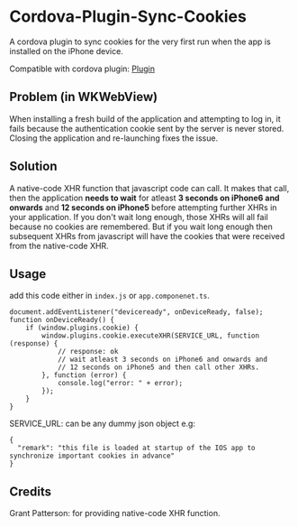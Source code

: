 # Cordova-Plugin-Sync-Cookies
A cordova plugin to sync cookies for the very first run when the app is installed on the iPhone device.

Compatible with cordova plugin: [Plugin](https://github.com/apache/cordova-plugin-wkwebview-engine)

## Problem (in WKWebView)
When installing a fresh build of the application and attempting to log in, it fails because the authentication cookie sent by the server is never stored. Closing the application and re-launching fixes the issue.

## Solution
A native-code XHR function that javascript code can call. It makes that call, then the application **needs to wait** for atleast **3 seconds on iPhone6 and onwards** and **12 seconds on iPhone5** before attempting further XHRs in your application. If you don't wait long enough, those XHRs will all fail because no cookies are remembered. But if you wait long enough then subsequent XHRs from javascript will have the cookies that were received from the native-code XHR.

## Usage
add this code either in `index.js` or `app.componenet.ts`.

```
document.addEventListener("deviceready", onDeviceReady, false);
function onDeviceReady() {
	if (window.plugins.cookie) {
		window.plugins.cookie.executeXHR(SERVICE_URL, function (response) {
			// response: ok
			// wait atleast 3 seconds on iPhone6 and onwards and
			// 12 seconds on iPhone5 and then call other XHRs.
		}, function (error) {
			console.log("error: " + error);
		});
	}
}
```

SERVICE_URL: can be any dummy json object e.g:
```
{
  "remark": "this file is loaded at startup of the IOS app to synchronize important cookies in advance"
}
```

## Credits
Grant Patterson: for providing native-code XHR function.
